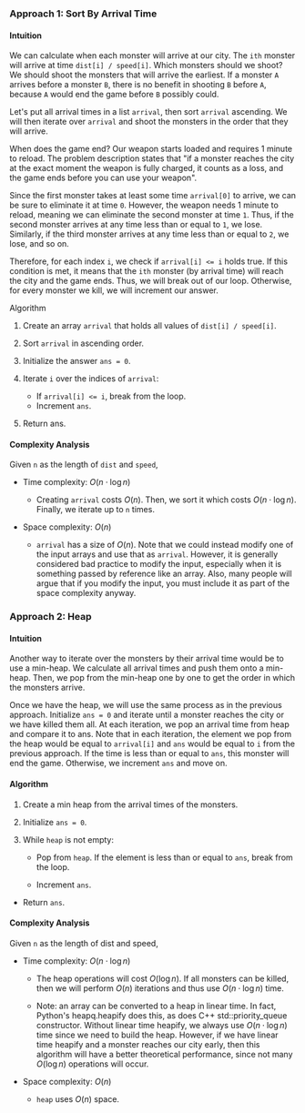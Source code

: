 ### Approach 1: Sort By Arrival Time

#### Intuition

We can calculate when each monster will arrive at our city. The `ith` monster will arrive at time `dist[i] / speed[i]`. Which monsters should we shoot? We should shoot the monsters that will arrive the earliest. If a monster `A` arrives before a monster `B`, there is no benefit in shooting `B` before `A`, because `A` would end the game before `B` possibly could.

Let's put all arrival times in a list `arrival`, then sort `arrival` ascending. We will then iterate over `arrival` and shoot the monsters in the order that they will arrive.

When does the game end? Our weapon starts loaded and requires 1 minute to reload. The problem description states that "if a monster reaches the city at the exact moment the weapon is fully charged, it counts as a loss, and the game ends before you can use your weapon".

Since the first monster takes at least some time `arrival[0]` to arrive, we can be sure to eliminate it at time `0`. However, the weapon needs 1 minute to reload, meaning we can eliminate the second monster at time `1`. Thus, if the second monster arrives at any time less than or equal to `1`, we lose. Similarly, if the third monster arrives at any time less than or equal to `2`, we lose, and so on.

Therefore, for each index `i`, we check if `arrival[i] <= i` holds true. If this condition is met, it means that the `ith` monster (by arrival time) will reach the city and the game ends. Thus, we will break out of our loop. Otherwise, for every monster we kill, we will increment our answer.

Algorithm

1. Create an array `arrival` that holds all values of `dist[i] / speed[i]`.

2. Sort `arrival` in ascending order.

3. Initialize the answer `ans = 0`.

4. Iterate `i` over the indices of `arrival`:

    - If `arrival[i] <= i`, break from the loop.
    - Increment `ans`.

5. Return ans.

#### Complexity Analysis

Given `n` as the length of `dist` and `speed`,

-   Time complexity: $O(n \cdot \log{}n)$

    -   Creating `arrival` costs $O(n)$. Then, we sort it which costs $O(n \cdot \log{}n)$. Finally, we iterate up to `n` times.

-   Space complexity: $O(n)$

    -   `arrival` has a size of $O(n)$. Note that we could instead modify one of the input arrays and use that as `arrival`. However, it is generally considered bad practice to modify the input, especially when it is something passed by reference like an array. Also, many people will argue that if you modify the input, you must include it as part of the space complexity anyway.

### Approach 2: Heap

#### Intuition

Another way to iterate over the monsters by their arrival time would be to use a min-heap. We calculate all arrival times and push them onto a min-heap. Then, we pop from the min-heap one by one to get the order in which the monsters arrive.

Once we have the heap, we will use the same process as in the previous approach. Initialize `ans = 0` and iterate until a monster reaches the city or we have killed them all. At each iteration, we pop an arrival time from heap and compare it to ans. Note that in each iteration, the element we pop from the heap would be equal to `arrival[i]` and `ans` would be equal to `i` from the previous approach. If the time is less than or equal to `ans`, this monster will end the game. Otherwise, we increment `ans` and move on.

#### Algorithm

1. Create a min heap from the arrival times of the monsters.

2. Initialize `ans = 0`.

3. While `heap` is not empty:

    - Pop from `heap`. If the element is less than or equal to `ans`, break from the loop.

    - Increment `ans`.

-   Return `ans`.

#### Complexity Analysis

Given `n` as the length of dist and speed,

-   Time complexity: $O(n \cdot \log{}n)$

    -   The heap operations will cost $O(\log{}n)$. If all monsters can be killed, then we will perform $O(n)$ iterations and thus use $O(n \cdot \log{}n)$ time.

    -   Note: an array can be converted to a heap in linear time. In fact, Python's heapq.heapify does this, as does C++ std::priority_queue constructor. Without linear time heapify, we always use $O(n \cdot \log{}n)$ time since we need to build the heap. However, if we have linear time heapify and a monster reaches our city early, then this algorithm will have a better theoretical performance, since not many $O(\log{}n)$ operations will occur.

-   Space complexity: $O(n)$

    -   `heap` uses $O(n)$ space.
